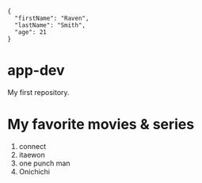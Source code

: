 ```
{
  "firstName": "Raven",
  "lastName": "Smith",
  "age": 21
}
```


# app-dev
My first repository.
# My favorite movies & series 
1. connect
2. itaewon
3. one punch man 
4. Onichichi
